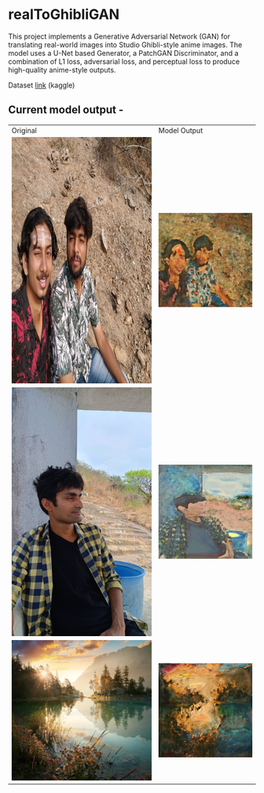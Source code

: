 # realToGhibliGAN
This project implements a Generative Adversarial Network (GAN) for translating real-world images into Studio Ghibli-style anime images. The model uses a U-Net based Generator, a PatchGAN Discriminator, and a combination of L1 loss, adversarial loss, and perceptual loss to produce high-quality anime-style outputs.

Dataset <a href="https://www.kaggle.com/datasets/labledata/ghibli-dataset">link</a> (kaggle)

## Current model output - 
<table>
  <tr>
    <td>Original</td>
    <td>Model Output</td>
  </tr>
  <tr>
    <td><img height="500" width="500" src="/images/original_image2.jpg"/></td>
    <td><img src="/images/predicted_image42.png"/></td>
  </tr>
  <tr>
    <td><img src="/images/original_image3.jpg"/></td>
    <td><img src="/images/predicted_image43.png"/></td>
  </tr>
  <tr>
    <td><img src="/images/original_image4.png"/></td>
    <td><img src="/images/predicted_image44.png"/></td>
  </tr>
</table>
